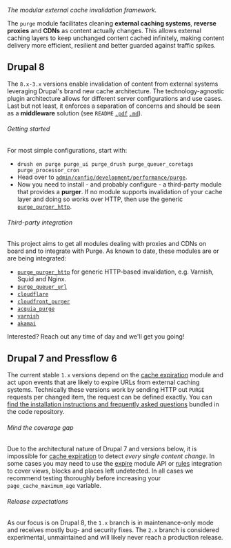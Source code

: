 [//]: # ( clear&&curl -s -F input_files[]=@PROJECTPAGE.md -F from=markdown -F to=html http://c.docverter.com/convert|tail -n+11|head -n-2 )
[//]: # ( curl -s -F input_files[]=@PROJECTPAGE.md -F from=markdown -F to=pdf http://c.docverter.com/convert>PROJECTPAGE.pdf )

_The modular external cache invalidation framework._

The ``purge`` module facilitates cleaning **external caching systems**, **reverse
proxies** and **CDNs** as content actually changes. This allows external caching
layers to keep unchanged content cached infinitely, making content delivery more
efficient, resilient and better guarded against traffic spikes.

## Drupal 8
The ``8.x-3.x`` versions enable invalidation of content from external systems
leveraging Drupal's brand new cache architecture. The technology-agnostic plugin
architecture allows for different server configurations and use cases. Last but
not least, it enforces a separation of concerns and should be seen as a
**middleware** solution (see ``README``
[``.pdf``](http://cgit.drupalcode.org/purge/blob/README.pdf?h=8.x-3.x)
[``.md``](http://cgit.drupalcode.org/purge/plain/README.md?h=8.x-3.x)).

###### Getting started
For most simple configurations, start with:

* ``drush en purge purge_ui purge_drush purge_queuer_coretags purge_processor_cron``
* Head over to [``admin/config/development/performance/purge``](http://mysite/admin/config/development/performance/purge).
* Now you need to install - and probably configure -  a third-party module that
  provides a **purger**. If no module supports invalidation of your cache layer
  and doing so works over HTTP, then use the generic [``purge_purger_http``](https://www.drupal.org/project/purge_purger_http).

###### Third-party integration
This project aims to get all modules dealing with proxies and CDNs on board and
to integrate with Purge. As known to date, these modules are or are being
integrated:

 * [``purge_purger_http``](https://www.drupal.org/project/purge_purger_http) for
   generic HTTP-based invalidation, e.g. Varnish, Squid and Nginx.
 * [``purge_queuer_url``](https://www.drupal.org/project/purge_queuer_url)
 * [``cloudflare``](https://www.drupal.org/project/cloudflare)
 * [``cloudfront_purger``](https://www.drupal.org/project/cloudfront_purger)
 * [``acquia_purge``](https://www.drupal.org/project/acquia_purge)
 * [``varnish``](https://www.drupal.org/project/varnish_purge)
 * [``akamai``](https://github.com/cam8001/akamai)

Interested? Reach out any time of day and we'll get you going!

## Drupal 7 and Pressflow 6
The current stable ``1.x`` versions depend on the [cache expiration](http://drupal.org/project/expire)
module and act upon events that are likely to expire URLs from external caching
systems. Technically these versions work by sending HTTP out ``PURGE`` requests
per changed item, the request can be defined exactly. You can [find the installation
instructions and frequently asked questions](http://cgit.drupalcode.org/purge/plain/README.md?h=7.x-1.x)
bundled in the code repository.

###### Mind the coverage gap
Due to the architectural nature of Drupal 7 and versions below, it is impossible
for [cache expiration](http://drupal.org/project/expire) to detect _every single
content change_. In some cases you may need to use the [expire](http://drupal.org/project/expire)
module API or [rules](http://drupal.org/project/rules) integration to cover
views, blocks and places left undetected. In all cases we recommend testing
thoroughly before increasing your ``page_cache_maximum_age`` variable.

###### Release expectations
As our focus is on Drupal 8, the ``1.x`` branch is in maintenance-only mode and
receives mostly bug- and security fixes. The ``2.x`` branch is considered
experimental, unmaintained and will likely never reach a production release.
